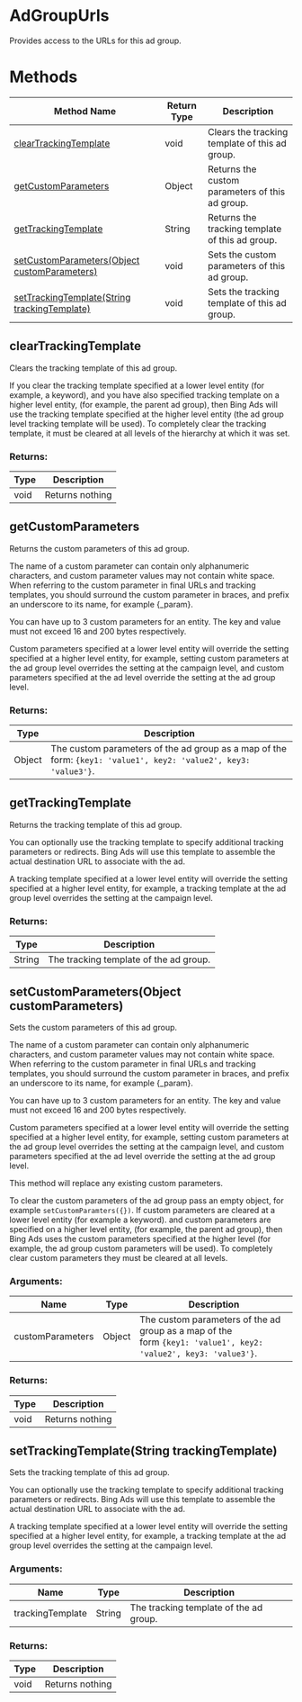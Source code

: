 # AdGroupUrls
Provides access to the URLs for this ad group.

# Methods
|Method Name|Return Type|Description|
|-|-|-
[clearTrackingTemplate](#cleartrackingtemplate)|void|Clears the tracking template of this ad group.<br />
[getCustomParameters](#getcustomparameters)|Object|Returns the custom parameters of this ad group.
[getTrackingTemplate](#gettrackingtemplate)|String|Returns the tracking template of this ad group.<br />
[setCustomParameters(Object customParameters)](#setcustomparameters~object-customparameters~)|void|Sets the custom parameters of this ad group.<br />
[setTrackingTemplate(String trackingTemplate)](#settrackingtemplate~string-trackingtemplate~)|void|Sets the tracking template of this ad group.<br />

## <a name="cleartrackingtemplate"></a>clearTrackingTemplate
Clears the tracking template of this ad group.


If you clear the tracking template specified at a lower level entity (for example, a keyword), and you have also specified tracking template on a higher level entity, (for example, the parent ad group), then Bing Ads will use the tracking template specified at the higher level entity (the ad group level tracking template will be used). To completely clear the tracking template, it must be cleared at all levels of the hierarchy at which it was set.
### Returns:
|Type|Description|
|-|-
void|Returns nothing

## <a name="getcustomparameters"></a>getCustomParameters
Returns the custom parameters of this ad group.

The name of a custom parameter can contain only alphanumeric characters, and custom parameter values may not contain white space. When referring to the custom parameter in final URLs and tracking templates, you should surround the custom parameter in braces, and prefix an underscore to its name, for example {_param}.

You can have up to 3 custom parameters for an entity. The key and value must not exceed 16 and 200 bytes respectively.

Custom parameters specified at a lower level entity will override the setting specified at a higher level entity, for example, setting custom parameters at the ad group level overrides the setting at the campaign level, and custom parameters specified at the ad level override the setting at the ad group level.
### Returns:
|Type|Description|
|-|-
Object|The custom parameters of the ad group as a map of the form: `{key1: 'value1', key2: 'value2', key3: 'value3'}`.

## <a name="gettrackingtemplate"></a>getTrackingTemplate
Returns the tracking template of this ad group.


You can optionally use the tracking template to specify additional tracking parameters or redirects. Bing Ads will use this template to assemble the actual destination URL to associate with the ad.

A tracking template specified at a lower level entity will override the setting specified at a higher level entity, for example, a tracking template at the ad group level overrides the setting at the campaign level.
### Returns:
|Type|Description|
|-|-
String|The tracking template of the ad group.

## <a name="setcustomparameters~object-customparameters~"></a>setCustomParameters(Object customParameters)
Sets the custom parameters of this ad group.


The name of a custom parameter can contain only alphanumeric characters, and custom parameter values may not contain white space. When referring to the custom parameter in final URLs and tracking templates, you should surround the custom parameter in braces, and prefix an underscore to its name, for example {_param}.

You can have up to 3 custom parameters for an entity. The key and value must not exceed 16 and 200 bytes respectively.

Custom parameters specified at a lower level entity will override the setting specified at a higher level entity, for example, setting custom parameters at the ad group level overrides the setting at the campaign level, and custom parameters specified at the ad level override the setting at the ad group level.

This method will replace any existing custom parameters.

To clear the custom parameters of the ad group pass an empty object, for example `setCustomParamters({})`.  If custom parameters are cleared at a lower level entity (for example a keyword). and custom parameters are specified on a higher level entity, (for example, the parent ad group), then Bing Ads uses the custom parameters specified at the higher level (for example, the ad group custom parameters will be used).  To completely clear custom parameters they must be cleared at all levels.
### Arguments:
|Name|Type|Description|
|-|-|-
customParameters|Object|The custom parameters of the ad group as a map of the<br />        form <code>{key1: 'value1', key2: 'value2', key3: 'value3'}</code>.
### Returns:
|Type|Description|
|-|-
void|Returns nothing

## <a name="settrackingtemplate~string-trackingtemplate~"></a>setTrackingTemplate(String trackingTemplate)
Sets the tracking template of this ad group.


You can optionally use the tracking template to specify additional tracking parameters or redirects. Bing Ads will use this template to assemble the actual destination URL to associate with the ad.

A tracking template specified at a lower level entity will override the setting specified at a higher level entity, for example, a tracking template at the ad group level overrides the setting at the campaign level.
### Arguments:
|Name|Type|Description|
|-|-|-
trackingTemplate|String|The tracking template of the ad group.
### Returns:
|Type|Description|
|-|-
void|Returns nothing

